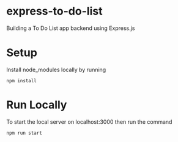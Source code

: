 
# express-to-do-list
Building a To Do List app backend using Express.js

# Setup
Install node_modules locally by running
```
npm install
```

# Run Locally
To start the local server on localhost:3000 then run the command
```
npm run start
```
